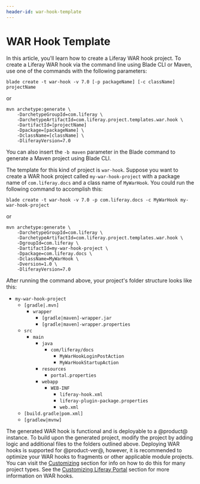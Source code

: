 ```yaml
---
header-id: war-hook-template
---
```


# WAR Hook Template

In this article, you'll learn how to create a Liferay WAR hook project. To
create a Liferay WAR hook via the command line using Blade CLI or Maven, use one
of the commands with the following parameters:

    blade create -t war-hook -v 7.0 [-p packageName] [-c className] projectName

or

    mvn archetype:generate \
        -DarchetypeGroupId=com.liferay \
        -DarchetypeArtifactId=com.liferay.project.templates.war.hook \
        -DartifactId=[projectName]
        -Dpackage=[packageName] \
        -DclassName=[className] \
        -DliferayVersion=7.0

You can also insert the `-b maven` parameter in the Blade command to generate a
Maven project using Blade CLI.

The template for this kind of project is `war-hook`. Suppose you want to create
a WAR hook project called `my-war-hook-project` with a package name of
`com.liferay.docs` and a class name of `MyWarHook`. You could run the following
command to accomplish this:

    blade create -t war-hook -v 7.0 -p com.liferay.docs -c MyWarHook my-war-hook-project

or

    mvn archetype:generate \
        -DarchetypeGroupId=com.liferay \
        -DarchetypeArtifactId=com.liferay.project.templates.war.hook \
        -DgroupId=com.liferay \
        -DartifactId=my-war-hook-project \
        -Dpackage=com.liferay.docs \
        -DclassName=MyWarHook \
        -Dversion=1.0 \
        -DliferayVersion=7.0

After running the command above, your project's folder structure looks like
this: 

- `my-war-hook-project`
    - `[gradle|.mvn]`
        - `wrapper`
            - `[gradle|maven]-wrapper.jar`
            - `[gradle|maven]-wrapper.properties`
    - `src`
        - `main`
            - `java`
                - `com/liferay/docs`
                    - `MyWarHookLoginPostAction`
                    - `MyWarHookStartupAction`
            - `resources`
                - `portal.properties`
            - `webapp`
                - `WEB-INF`
                    - `liferay-hook.xml`
                    - `liferay-plugin-package.properties`
                    - `web.xml`
    - `[build.gradle|pom.xml]`
    - `[gradlew|mvnw]`

The generated WAR hook is functional and is deployable to a @product@ instance.
To build upon the generated project, modify the project by adding logic and
additional files to the folders outlined above. Deploying WAR hooks is
supported for @product-ver@, however, it is recommended to optimize your WAR
hooks to fragments or other applicable module projects. You can visit the
[Customizing](/docs/7-0/tutorials/-/knowledge_base/t/customizing) section for
info on how to do this for many project types. See the
[Customizing Liferay Portal](/docs/6-2/tutorials/-/knowledge_base/t/customizing-liferay-portal)
section for more information on WAR hooks.
